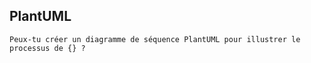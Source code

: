 ## PlantUML

```
Peux-tu créer un diagramme de séquence PlantUML pour illustrer le processus de {} ?
```
